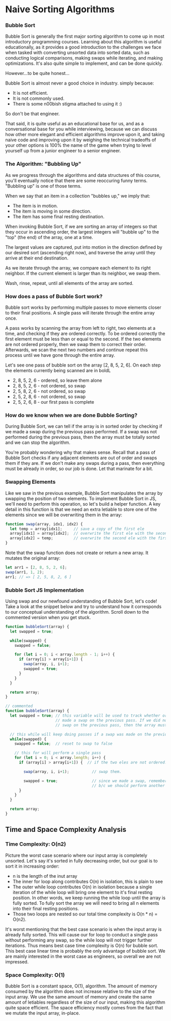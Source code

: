 # Naive Sorting Algorithms

### **Bubble Sort**

Bubble Sort is generally the first major sorting algorithm to come up in most introductory programming courses. Learning about this algorithm is useful educationally, as it provides a good introduction to the challenges we face when tasked with converting unsorted data into sorted data, such as conducting logical comparisons, making swaps while iterating, and making optimizations. It's also quite simple to implement, and can be done quickly.

However...to be quite honest...

Bubble Sort is almost never a good choice in industry. simply because:
* It is not efficient.
* It is not commonly used.
* There is some n00bish stigma attached to using it :)

So don't be that engineer.

That said, it is quite useful as an educational base for us, and as a conversational base for you while interviewing, because we can discuss how other more elegant and efficient algorithms improve upon it, and taking naive code and improving upon it by weighing the technical tradeoffs of your other options is 100% the name of the game when trying to level yourself up from a junior engineer to a senior engineer.

### **The Algorithm: "Bubbling Up"**

As we progress through the algorithms and data structures of this course, you'll eventually notice that there are some reoccuring funny terms. "Bubbling up" is one of those terms.

When we say that an item in a collection "bubbles up," we imply that:
* The item is in motion.
* The item is moving in some direction.
* The item has some final resting destination.

When invoking Bubble Sort, if we are sorting an array of integers so that they occur in ascending order, the largest integers will "bubble up" to the "top" (the end) of the array, one at a time.

The largest values are captured, put into motion in the direction defined by our desired sort (ascending right now), and traverse the array until they arrive at their end destination. 

As we iterate through the array, we compare each element to its right neighbor. If the current element is larger than its neighbor, we swap them.

Wash, rinse, repeat, until all elements of the array are sorted.

### **How does a pass of Bubble Sort work?**

Bubble sort works by performing multiple passes to move elements closer to their final positions. A single pass will iterate through the entire array once.

A pass works by scanning the array from left to right, two elements at a time, and checking if they are ordered correctly. To be ordered correctly the first element must be less than or equal to the second. If the two elements are not ordered properly, then we swap them to correct their order. Afterwards, we scan the next two numbers and continue repeat this process until we have gone through the entire array.

Let's see one pass of bubble sort on the array [2, 8, 5, 2, 6]. On each step the elements currently being scanned are in boldL

* 2, 8, 5, 2, 6 - ordered, so leave them alone
* 2, 8, 5, 2, 6 - not ordered, so swap
* 2, 5, 8, 2, 6 - not ordered, so swap
* 2, 5, 2, 8, 6 - not ordered, so swap
* 2, 5, 2, 6, 8 - our first pass is complete

### **How do we know when we are done Bubble Sorting?**

During Bubble Sort, we can tell if the array is in sorted order by checking if we made a swap during the previous pass performed. If a swap was not performed during the previous pass, then the array must be totally sorted and we can stop the algorithm.

You're probably wondering why that makes sense. Recall that a pass of Bubble Sort checks if any adjacent elements are out of order and swaps them if they are. If we don't make any swaps during a pass, then everything must be already in order, so our job is done. Let that marinate for a bit.

### **Swapping Elements**

Like we saw in the previous example, Bubble Sort manipulates the array by swapping the position of two elements. To implement Bubble Sort in JS, we'll need to perform this operation, so let's build a helper function. A key detail in this function is that we need an extra letiable to store one of the elements since we will be overwriting them in the array:
```js
function swap(array, idx1, idx2) {
  let temp = array[idx1];     // save a copy of the first ele
  array[idx1] = array[idx2];  // overwrite the first ele with the second ele
  array[idx2] = temp;         // overwrite the second ele with the first ele copy
}
```

Note that the swap function does not create or return a new array. It mutates the original array:
```js
let arr1 = [2, 8, 5, 2, 6];
swap(arr1, 1, 2);
arr1; // => [ 2, 5, 8, 2, 6 ]
```

### **Bubble Sort JS Implementation**

Using swap and our newfound understanding of Bubble Sort, let's code! Take a look at the snippet below and try to understand how it corresponds to our conceptual understanding of the algorithm. Scroll down to the commented version when you get stuck.
```js
function bubbleSort(array) {
  let swapped = true;

  while(swapped) {
    swapped = false;

    for (let i = 0; i < array.length - 1; i++) {  
      if (array[i] > array[i+1]) {
        swap(array, i, i+1);
        swapped = true;
      }
    }
  }

  return array;
}
```

```js
// commented
function bubbleSort(array) {
  let swapped = true; // this variable will be used to track whether or not we made
                      // made a swap on the previous pass. If we did not make any
                      // swap on the previous pass, then the array must already be sorted

  // this while will keep doing passes if a swap was made on the previous pass
  while(swapped) {
    swapped = false;  // reset to swap to false

    // this for will perform a single pass
    for (let i = 0; i < array.length; i++) {  
      if (array[i] > array[i+1]) {  // if the two eles are not ordered...

        swap(array, i, i+1);          // swap them.

        swapped = true;               // since we made a swap, remember that we did so
                                      // b/c we should perform another pass after this one
      }
    }
  }

  return array;
}
```

## Time and Space Complexity Analysis

### **Time Complexity: O(n2)**

Picture the worst case scenario where our input array is completely unsorted. Let's say it's sorted in fully decreasing order, but our goal is to sort it in increasing order:
* n is the length of the inut array
* The inner for loop along contributes O(n) in isolation, this is plain to see
* The outer while loop contributes O(n) in isolation because a single iteration of the while loop will bring one element to it's final resting position. In other words, we keep running the while loop until the array is fully sorted. To fully sort the array we will need to bring all n elements into their final resting positions.
* Those two loops are nested so our total time complexity is O(n * n) = O(n2).

It's worst mentioning that the best case scenario is when the input array is already fully sorted. This will cause our for loop to conduct a single pass without performing any swap, so the while loop will not trigger further iterations. Thus means best case time complexity is O(n) for bubble sort. This best case linear time is probably the only advantage of bubble sort. We are mainly interested in the worst case as engineers, so overall we are not impressed.

### **Space Complexity: O(1)**

Bubble Sort is a constant space, O(1), algorithm. The amount of memory consumed by the algorithm does not increase relative to the size of the input array. We use the same amount of memory and create the same amount of letiables regardless of the size of our input, making this algorithm quite space efficient. The space efficiency mostly comes from the fact that we mutate the input array, in-place.

